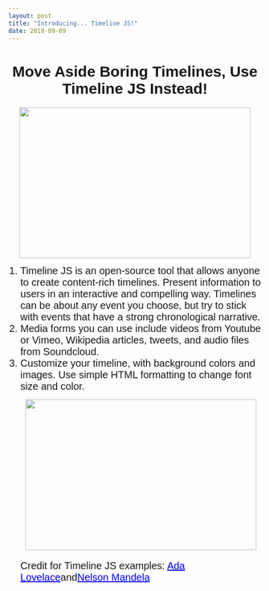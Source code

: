 ```yaml
---
layout: post
title: "Introducing... Timeline JS!"
date: 2019-09-09
---
```

<!DOCTYPE html>
<html>
<body>
  <h1 style="font-family:Arial;font-size:30px;strong;text-align:center;">Move Aside Boring Timelines, Use Timeline JS Instead!</h1>
  <p align="center"> 
    <img width="460" height="300" src="https://user-images.githubusercontent.com/54911846/65169905-9033e800-da15-11e9-93e1-7f8d703983bf.png">
  </p>
  <ol>
    <li style="font-family:Arial;font-size:20px;">Timeline JS is an open-source tool that allows anyone to create content-rich timelines. Present information to users in an interactive and compelling way. Timelines can be about any event you choose, but try to stick with events that have a strong chronological narrative.</li>
    <li style="font-family:Arial;font-size:20px;">Media forms you can use include videos from Youtube or Vimeo, Wikipedia articles, tweets, and audio files from Soundcloud.</li>
    <li style="font-family:Arial;font-size:20px;">Customize your timeline, with background colors and images. Use simple HTML formatting to change font size and color.</li>
    <p align="center">
      <img width="460" height="300" src="https://user-images.githubusercontent.com/54911846/65170386-878fe180-da16-11e9-832b-7e42c5df86d6.png">
    </p>
<p style="font-family:Arial;font-size:20px;"> Credit for Timeline JS examples: <a style="color:blue;font-family:Arial;font-size:20px" href="https://timeline.knightlab.com/">Ada Lovelace</a>and<a style="color:blue;font-family:Arial;font-size:20px" href="http://world.time.com/2013/12/05/nelson-mandelas-extraordinary-life-an-interactive-timeline/">Nelson Mandela</a></p>
    </body>
  </html>
